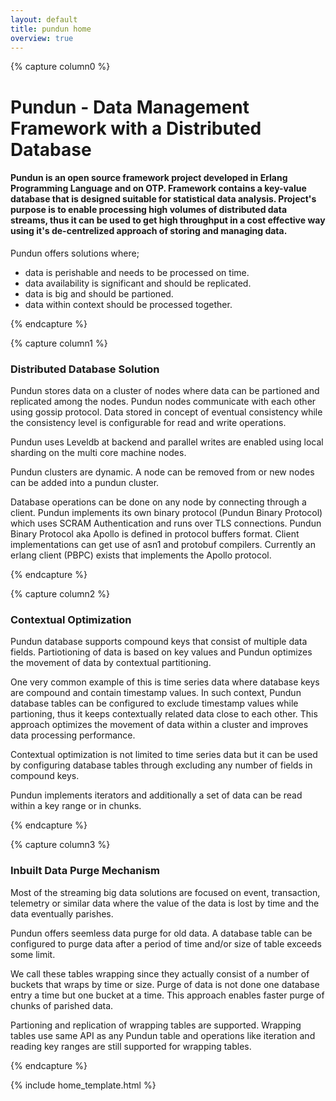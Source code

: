 ```yaml
---
layout: default
title: pundun home
overview: true
---
```


{% capture column0 %}
# Pundun - Data Management Framework with a Distributed Database

#### Pundun is an open source framework project developed in Erlang Programming Language and on OTP. Framework contains a key-value database that is designed suitable for statistical data analysis. Project's purpose is to enable processing high volumes of distributed data streams, thus it can be used to get high throughput in a cost effective way using it's de-centrelized approach of storing and managing data.

 Pundun offers solutions where;
 
 - data is perishable and needs to be processed on time.
 - data availability is significant and should be replicated.
 - data is big and should be partioned.
 - data within context should be processed together.

{% endcapture %}

{% capture column1 %}
### Distributed Database Solution


Pundun stores data on a cluster of nodes where data can be partioned and replicated among the nodes. Pundun nodes communicate with each other using gossip protocol. Data stored in concept of eventual consistency while the consistency level is configurable for read and write operations.


Pundun uses Leveldb at backend and parallel writes are enabled using local sharding on the multi core machine nodes.

Pundun clusters are dynamic. A node can be removed from or new nodes can be added into a pundun cluster.

Database operations can be done on any node by connecting through a client. Pundun implements its own binary protocol (Pundun Binary Protocol) which uses SCRAM Authentication and runs over TLS connections. Pundun Binary Protocol aka Apollo is defined in protocol buffers format. Client implementations can get use of asn1 and protobuf compilers. Currently an erlang client (PBPC) exists that implements the Apollo protocol.

{% endcapture %}

{% capture column2 %}
### Contextual Optimization

Pundun database supports compound keys that consist of multiple data fields. Partiotioning of data is based on key values and Pundun optimizes the movement of data by contextual partitioning. 

One very common example of this is time series data where database keys are compound and contain timestamp values. In such context, Pundun database tables can be configured to exclude timestamp values while partioning, thus it keeps contextually related data close to each other. This approach optimizes the movement of data within a cluster and improves data processing performance.

Contextual optimization is not limited to time series data but it can be used by configuring database tables through excluding any number of fields in compound keys.

Pundun implements iterators and additionally a set of data can be read within a key range or in chunks.

{% endcapture %}

{% capture column3 %}
### Inbuilt Data Purge Mechanism

Most of the streaming big data solutions are focused on event, transaction, telemetry or similar data where the value of the data is lost by time and the data eventually parishes.

Pundun offers seemless data purge for old data. A database table can be configured to purge data after a period of time and/or size of table exceeds some limit.
 
We call these tables wrapping since they actually consist of a number of buckets that wraps by time or size. Purge of data is not done one database entry a time but one bucket at a time. This approach enables faster purge of chunks of parished data.

Partioning and replication of wrapping tables are supported. Wrapping tables use same API as any Pundun table and operations like iteration and reading key ranges are still supported for wrapping tables.

{% endcapture %}

{% include home_template.html %}
